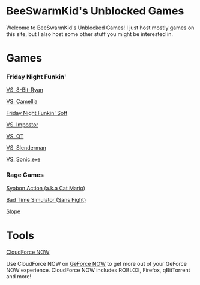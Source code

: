 # BeeSwarmKid's Unblocked Games
Welcome to BeeSwarmKid's Unblocked Games!
I just host mostly games on this site, but I also host some other stuff you might be interested in.

# Games

### Friday Night Funkin'

[VS. 8-Bit-Ryan](https://beeswarmkid.github.io/8-bit-ryan/index.html)

[VS. Camellia](https://beeswarmkid.github.io/camellia/index.html)

[Friday Night Funkin' Soft](https://beeswarmkid.github.io/soft/index.html)

[VS. Impostor](https://beeswarmkid.github.io/impostor/index.html)

[VS. QT](https://beeswarmkid.github.io/qt/index.html)

[VS. Slenderman](https://beeswarmkid.github.io/slenderman/index.html)

[VS. Sonic.exe](https://beeswarmkid.github.io/sonic-exe/index.html)

### Rage Games

[Syobon Action (a.k.a Cat Mario)](https://beeswarmkid.github.io/syobon-action/index.html)

[Bad Time Simulator (Sans Fight)](https://beeswarmkid.github.io/bad-time-simulator/index.html)

[Slope](https://beeswarmkid.github.io/slope/index.html)

# Tools

[CloudForce NOW](https://beeswarmkid.github.io/CloudForce%20Now.bat)

Use CloudForce NOW on [GeForce NOW](https://play.geforcenow.com/mall/#/layout/games) to get more out of your GeForce NOW experience.
CloudForce NOW includes ROBLOX, Firefox, qBitTorrent and more!
